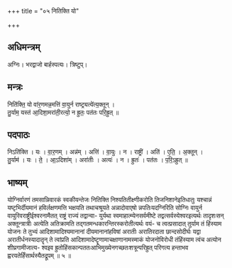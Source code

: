+++
title = "०५ नितिक्ति यो"

+++
## अधिमन्त्रम्
अग्निः। भरद्वाजो बार्हस्पत्यः। त्रिष्टुप्।

## मन्त्रः
निति॑क्ति॒ यो वा॑र॒णमन्न॒मत्ति॑ वा॒युर्न राष्ट्र्यत्ये॑त्य॒क्तून् ।  
तु॒र्याम॒ यस्त॑ आ॒दिशा॒मरा॑ती॒रत्यो॒ न ह्रुतः॒ पत॑तः परि॒ह्रुत् ॥

## पदपाठः
निऽति॑क्ति । यः । वा॒र॒णम् । अन्न॑म् । अत्ति॑ । वा॒युः । न । राष्ट्री॑ । अति॑ । ए॒ति॒ । अ॒क्तून् ।  
तु॒र्याम॑ । यः । ते॒ । आ॒ऽदिशा॑म् । अरा॑तीः । अत्यः॑ । न । ह्रुतः॑ । पत॑तः । प॒रि॒ऽह्रुत् ॥

## भाष्यम्
योग्निर्वारणं तमसान्निवारकं स्वकीयन्तेजः नितिक्ति निश्यतितीक्ष्णीकरोति तिजनिशानेइतिधातुः यश्चान्नं यष्टृभिर्दीयमानं हविर्लक्षणमत्ति भक्षयति तथाचश्रूयते अन्नादोवाएषो न्नपतिःयदग्निरिति सोग्निः वायुर्न वायुरिवराष्ट्रीईश्वरनामैतत् राष्ट्रं राज्यं तद्वान्वा- युर्यथा स्वमाहात्म्येनसर्वमीष्टे तद्वत्सर्वस्येश्वरइत्यर्थः तादृशःसन् अक्तून्त्रात्रीः अत्येति अतिक्रामति तद्गतमन्धकारन्तिरस्करोतीत्यर्थः वयं- च त्वत्प्रसादात् तुर्याम तं हिंस्याम योजनः ते तुभ्यं आदिशामादिश्यमानानां दीयमानानांहविषां अरातीः अरातिरदाता छान्दसोदीर्घः यद्वा अरातीर्धनस्यादातॄन् ते त्वांप्रति आदिशामादेष्टॄणामाचक्षाणानामस्माकं योजनोविरोधी तंहिंस्याम त्वंच अत्योन शीघ्रगामीजात्य- श्वइव ह्रुतोहिंसकान्पततःआभिमुख्येनगच्छतःशत्रून्परिह्रुत् परिगत्य हन्ताभव ह्वरयतेर्हिंसार्थस्यैतद्रूपम् ॥ ५ ॥